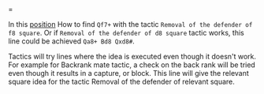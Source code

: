 

=

In this [position](https://lichess.org/practice/checkmates/checkmate-patterns-i/fE4k21MW/EiaJcoV6)
How to find `Qf7+` with the tactic `Removal of the defender of f8 square`. Or if `Removal of the defender of d8 square` tactic works, this line could be achieved `Qa8+ Bd8 Qxd8#`.

Tactics will try lines where the idea is executed even though it doesn't work. For example for Backrank mate tactic, a check on the back rank will be tried even though it results in a capture, or block. This line will give the relevant square idea for the tactic Removal of the defender of relevant square.
